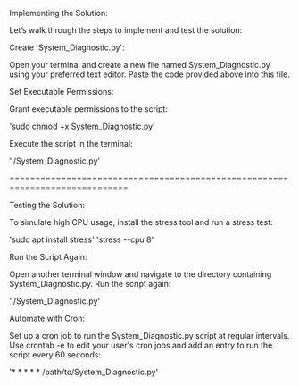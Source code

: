 Implementing the Solution:

Let’s walk through the steps to implement and test the solution:

Create 'System_Diagnostic.py':

Open your terminal and create a new file named System_Diagnostic.py using your preferred text editor. Paste the code provided above into this file.

Set Executable Permissions:

Grant executable permissions to the script:

'sudo chmod +x System_Diagnostic.py'

Execute the script in the terminal:

'./System_Diagnostic.py'

=============================================================================

Testing the Solution:

To simulate high CPU usage, install the stress tool and run a stress test:

'sudo apt install stress'
'stress --cpu 8'

Run the Script Again:

Open another terminal window and navigate to the directory containing System_Diagnostic.py. Run the script again:

'./System_Diagnostic.py'

Automate with Cron:

Set up a cron job to run the System_Diagnostic.py script at regular intervals. 
Use crontab -e to edit your user's cron jobs and add an entry to run the script every 60 seconds:

'* * * * * /path/to/System_Diagnostic.py'
